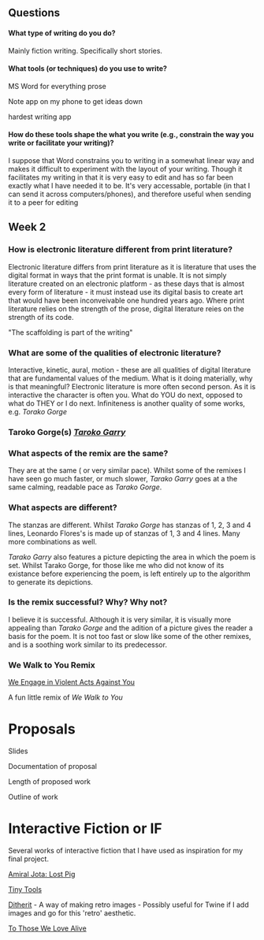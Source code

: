 

## Questions

#### What type of writing do you do?

Mainly fiction writing. Specifically short stories.

#### What tools (or techniques) do you use to write?

MS Word for everything prose

Note app on my phone to get ideas down

hardest writing app


#### How do these tools shape the what you write (e.g., constrain the way you write or facilitate your writing)?


I suppose that Word constrains you to writing in a somewhat linear way and makes it difficult to experiment with the layout of your writing. Though it facilitates my writing in that it is very easy to edit and has so far been exactly what I have needed it to be. It's very accessable, portable (in that I can send it across computers/phones), and therefore useful when sending it to a peer for editing  

## Week 2


### How is electronic literature different from print literature?

Electronic literature differs from print literature as it is literature that uses the digital format in ways that the print format is unable. It is not simply literature created on an electronic platform -  as these days that is almost every form of literature - it must instead use its digital basis to create art that would have been inconveivable one hundred years ago. Where print literature relies on the strength of the prose, digital literature reies on the strength of its code.


"The scaffolding is part of the writing"



### What are some of the qualities of electronic literature?

Interactive, kinetic, aural, motion - these are all qualities of digital literature that are fundamental values of the medium.  What is it doing materially, why is that meaningful? Electronic literature is more often second person. As it is interactive the character is often you. What do YOU do next, opposed to what do THEY or I do next. Infiniteness is another quality of some works, e.g. *Torako Gorge*

### Taroko Gorge(s) [*Taroko Garry*](https://nickm.com/taroko_gorge/taroko_gary/)

### What aspects of the remix are the same?
They are at the same ( or very similar pace). Whilst some of the remixes I have seen go much faster, or much slower, *Tarako Garry* goes at a the same calming, readable pace as *Tarako Gorge*.


### What aspects are different?
The stanzas are different. Whilst *Tarako Gorge* has stanzas of 1, 2, 3 and 4 lines, Leonardo Flores's is made up of stanzas of 1, 3 and 4 lines. Many more combinations as well.

*Tarako Garry* also features a picture depicting the area in which the poem is set. Whilst Tarako Gorge, for those like me who did not know of its existance before experiencing the poem, is left entirely up to the algorithm to generate its depictions.

### Is the remix successful? Why? Why not?

I believe it is successful. Although it is very similar, it is visually more appealing than *Tarako Gorge* and the adition of a picture gives the reader a basis for the poem. It is not too fast or slow like some of the other remixes, and is a soothing work similar to its predecessor. 

### We Walk to You Remix

[We Engage in Violent Acts Against You](https://aquatic-flame-balmoral.glitch.me)

A fun little remix of *We Walk to You* 

# Proposals
Slides

Documentation of proposal

Length of proposed work

Outline of work

# Interactive Fiction or IF

Several works of interactive fiction that I have used as inspiration for my final project.

[Amiral Jota: Lost Pig](https://pr-if.org/play/lostpig/)

[Tiny Tools](https://tinytools.directory/)

[Ditherit](https://ditherit.com/) - A way of making retro images - Possibly useful for Twine if I add images and go for this 'retro' aesthetic.

[To Those We Love Alive](https://xrafstar.monster/games/twine/wtwla/)

